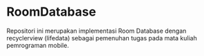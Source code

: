 # RoomDatabase
Repositori ini merupakan implementasi Room Database dengan recyclerview (lifedata) sebagai pemenuhan tugas pada mata kuliah pemrograman mobile.
